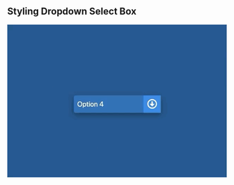 ## Styling Dropdown Select Box

![Edit [Web] Styling Dropdown Select Box](../../gifs/selectbox/styling-dropdown-select-box.gif)
